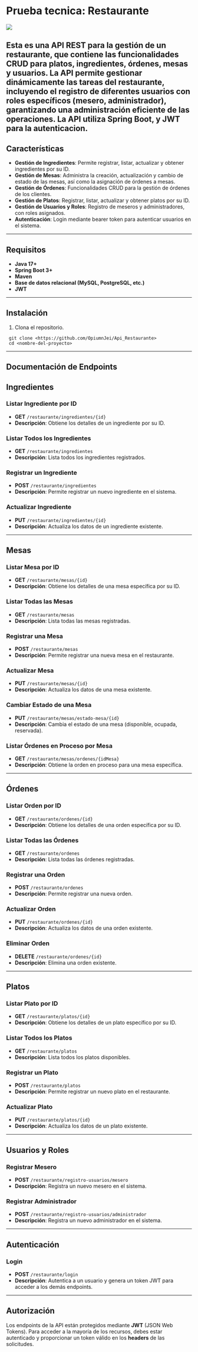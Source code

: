 # Prueba tecnica: Restaurante

<img src="img_1.png">

Esta es una API REST para la gestión de un restaurante, que contiene las funcionalidades CRUD para platos, ingredientes, órdenes, mesas y usuarios. La API permite gestionar dinámicamente las tareas del restaurante, incluyendo el registro de diferentes usuarios con roles específicos (mesero, administrador), garantizando una administración eficiente de las operaciones.
La API utiliza Spring Boot, y JWT para la autenticacion.
---
## Características

- **Gestión de Ingredientes**: Permite registrar, listar, actualizar y obtener ingredientes por su ID.
- **Gestión de Mesas**: Administra la creación, actualización y cambio de estado de las mesas, así como la asignación de órdenes a mesas.
- **Gestión de Órdenes**: Funcionalidades CRUD para la gestión de órdenes de los clientes.
- **Gestión de Platos**: Registrar, listar, actualizar y obtener platos por su ID.
- **Gestión de Usuarios y Roles**: Registro de meseros y administradores, con roles asignados.
- **Autenticación**: Login mediante bearer token para autenticar usuarios en el sistema.
---
## Requisitos

- **Java 17+**
- **Spring Boot 3+**
- **Maven**
- **Base de datos relacional (MySQL, PostgreSQL, etc.)**
- **JWT**
---
## Instalación

1. Clona el repositorio.

```
 git clone <https://github.com/OpiumnJei/Api_Restaurante>
 cd <nombre-del-proyecto>
```
---
## Documentación de Endpoints

## Ingredientes

### Listar Ingrediente por ID
- **GET** `/restaurante/ingredientes/{id}`
- **Descripción**: Obtiene los detalles de un ingrediente por su ID.

### Listar Todos los Ingredientes
- **GET** `/restaurante/ingredientes`
- **Descripción**: Lista todos los ingredientes registrados.

### Registrar un Ingrediente
- **POST** `/restaurante/ingredientes`
- **Descripción**: Permite registrar un nuevo ingrediente en el sistema.

### Actualizar Ingrediente
- **PUT** `/restaurante/ingredientes/{id}`
- **Descripción**: Actualiza los datos de un ingrediente existente.

---

## Mesas

### Listar Mesa por ID
- **GET** `/restaurante/mesas/{id}`
- **Descripción**: Obtiene los detalles de una mesa específica por su ID.

### Listar Todas las Mesas
- **GET** `/restaurante/mesas`
- **Descripción**: Lista todas las mesas registradas.

### Registrar una Mesa
- **POST** `/restaurante/mesas`
- **Descripción**: Permite registrar una nueva mesa en el restaurante.

### Actualizar Mesa
- **PUT** `/restaurante/mesas/{id}`
- **Descripción**: Actualiza los datos de una mesa existente.

### Cambiar Estado de una Mesa
- **PUT** `/restaurante/mesas/estado-mesa/{id}`
- **Descripción**: Cambia el estado de una mesa (disponible, ocupada, reservada).

### Listar Órdenes en Proceso por Mesa
- **GET** `/restaurante/mesas/ordenes/{idMesa}`
- **Descripción**: Obtiene la orden en proceso para una mesa específica.

---

## Órdenes

### Listar Orden por ID
- **GET** `/restaurante/ordenes/{id}`
- **Descripción**: Obtiene los detalles de una orden específica por su ID.

### Listar Todas las Órdenes
- **GET** `/restaurante/ordenes`
- **Descripción**: Lista todas las órdenes registradas.

### Registrar una Orden
- **POST** `/restaurante/ordenes`
- **Descripción**: Permite registrar una nueva orden.

### Actualizar Orden
- **PUT** `/restaurante/ordenes/{id}`
- **Descripción**: Actualiza los datos de una orden existente.

### Eliminar Orden
- **DELETE** `/restaurante/ordenes/{id}`
- **Descripción**: Elimina una orden existente.

---

## Platos

### Listar Plato por ID
- **GET** `/restaurante/platos/{id}`
- **Descripción**: Obtiene los detalles de un plato específico por su ID.

### Listar Todos los Platos
- **GET** `/restaurante/platos`
- **Descripción**: Lista todos los platos disponibles.

### Registrar un Plato
- **POST** `/restaurante/platos`
- **Descripción**: Permite registrar un nuevo plato en el restaurante.

### Actualizar Plato
- **PUT** `/restaurante/platos/{id}`
- **Descripción**: Actualiza los datos de un plato existente.

---

## Usuarios y Roles

### Registrar Mesero
- **POST** `/restaurante/registro-usuarios/mesero`
- **Descripción**: Registra un nuevo mesero en el sistema.

### Registrar Administrador
- **POST** `/restaurante/registro-usuarios/administrador`
- **Descripción**: Registra un nuevo administrador en el sistema.

---

## Autenticación

### Login
- **POST** `/restaurante/login`
- **Descripción**: Autentica a un usuario y genera un token JWT para acceder a los demás endpoints.

---

## Autorización
Los endpoints de la API están protegidos mediante **JWT** (JSON Web Tokens). Para acceder a la mayoría de los recursos, debes estar autenticado y proporcionar un token válido en los **headers** de las solicitudes.



